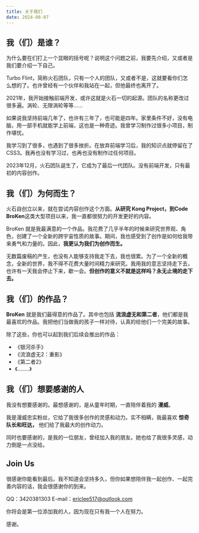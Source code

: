 ```yaml
---
title: 关于我们
date: 2024-08-07
---
```


## 我（们）是谁？
为什么要在们打上一个显眼的括号呢？说明这个问题之前，我要先介绍，又或者是我们要介绍一下自己。

Turbo Flint，简称火石团队，只有一个人的团队，又或者不是，这就要看你们怎么想的了。也许曾经有一个伙伴和我站在一起，但他最终也离开了。

2021年，我开始接触前端开发，或许这就是火石一切的起源。团队的名称更改过很多遍。涡轮、无限涡轮等等......

如果说我坚持前端几年了，也许有三年了，也可能是四年。家里条件不好，没有电脑，用一部手机就能学上前端，这也是一种奇迹。我曾学习制作过很多小项目，制作堪忧。

我学习到了很多，也遇到了很多挫折。在放弃前端学习后，我的知识点就停留在了CSS3。我再也没有学习过，也再也没有制作过任何项目。

2023年12月，火石团队诞生了，它成为了最后一代团队。没有前端开发，只有最初的内容创作。

## 我（们）为何而生？
火石自创立以来，就在尝试内容创作这个方面。**从研究 Kong Project，到Code BroKen**这类大型项目以来，我一直都很努力的开发更好的内容。

BroKen 就是我最满意的一个作品。我花费了几乎半年的时候来研究世界观、角色，创建了一个全新的跨宇宙性质的故事。期间，我也感受到了创作是如何给我带来勇气和力量的。因此，**我更认为我们为创作而生。**

无数篇废稿的产生，也没有人能够支持我走下去，我也很累。为了一个全新的概念，全新的世界，我不得不花费大量时间精力来研究。我用我的意志坚持走下去，也许有一天我会停止下来，歇一会。**但创作的意义不就是这样吗？永无止境的走下去。**


## 我（们）的作品？

**BroKen** 就是我们最得意的作品了。其中也包括 **流浪虚无和第二者**，他们都是我最喜欢的作品。我把他们当做我的孩子一样对待，认真的给他们一个完美的故事。

除了这些，你也可以起到我们后续会推出的作品：

- 《银河杀手》
- 《流浪虚无2：重影》
- 《第二者2》
- 《........》


## 我（们）想要感谢的人

我没有想要感谢的。最想感谢的，是从童年时期，一直陪伴着我的 **漫威**。

我是漫威忠实粉丝，它给了我很多创作的灵感和动力。实不相瞒，我最喜欢 **惊奇队长和旺达，** 他们给了我最大的创作动力。

同时也要感谢的，是我的一位朋友，曾经加入我的朋友。她也给了我很多灵感，动力倒是一点没给。

## Join Us
很感谢你能看到最后。我不知道会坚持多久，但你如果想陪伴我一起创作、一起完善内容的话，我会很感谢你的到来。

QQ：3420381303
E-mail：ericlee517@outlook.com

你将会是第一位添加我的人，因为现在只有我一个人在努力。

感谢。

